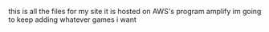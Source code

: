 this is all the files for my site it is hosted on AWS's program amplify im going to keep adding whatever games i want
